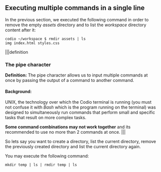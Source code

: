 ## Executing multiple commands in a single line

In the previous section, we executed the following command in order to remove the empty _assets_ directory and to list the _workspace_ directory content after it:

```
codio ~/workspace $ rmdir assets | ls
img index.html styles.css
```

|||definition
### The pipe character
__Definition:__ The pipe character allows us to input multiple commands at once by passing the output of a command to another command.

#### Background:
UNIX, the technology over which the Codio terminal is running (you must not confuse it with _Bash_ which is the program running on the terminal) was designed to simultaneously run commands that perform small and specific tasks that result on more complex tasks.

__Some command combinations may not work together__ and its recommended to use no more than 2 commands at once.
|||

So lets say you want to create a directory, list the current directory, remove the previously created directory and list the current directory again. 

You may execute the following command: 

```
mkdir temp | ls | rmdir temp | ls
```